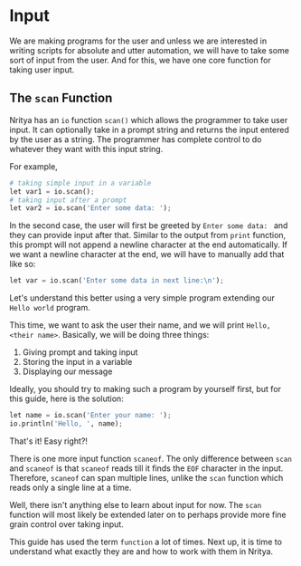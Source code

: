 # Input

We are making programs for the user and unless we are interested in writing scripts for absolute and utter automation,
we will have to take some sort of input from the user. And for this, we have one core function for taking user input.

## The `scan` Function

Nritya has an `io` function `scan()` which allows the programmer to take user input. It can optionally take in a prompt string
and returns the input entered by the user as a string. The programmer has complete control to do whatever they want with this input string.

For example,
```py
# taking simple input in a variable
let var1 = io.scan();
# taking input after a prompt
let var2 = io.scan('Enter some data: ');
```
In the second case, the user will first be greeted by `Enter some data: ` and they can provide input after that.
Similar to the output from `print` function, this prompt will not append a newline character at the end automatically.
If we want a newline character at the end, we will have to manually add that like so:
```py
let var = io.scan('Enter some data in next line:\n');
```

Let's understand this better using a very simple program extending our `Hello world` program.

This time, we want to ask the user their name, and we will print `Hello, <their name>`. Basically, we will be doing three things:
1. Giving prompt and taking input
2. Storing the input in a variable
3. Displaying our message

Ideally, you should try to making such a program by yourself first, but for this guide, here is the solution:
```py
let name = io.scan('Enter your name: ');
io.println('Hello, ', name);
```
That's it! Easy right?!

There is one more input function `scaneof`. The only difference between `scan` and `scaneof` is that `scaneof` reads till it finds the `EOF` character in the input. Therefore, `scaneof` can span multiple lines, unlike the `scan` function which reads only a single line at a time.

Well, there isn't anything else to learn about input for now. The `scan` function will most likely be extended later on to perhaps provide
more fine grain control over taking input.

This guide has used the term `function` a lot of times. Next up, it is time to understand what exactly they are and how to work with them
in Nritya.